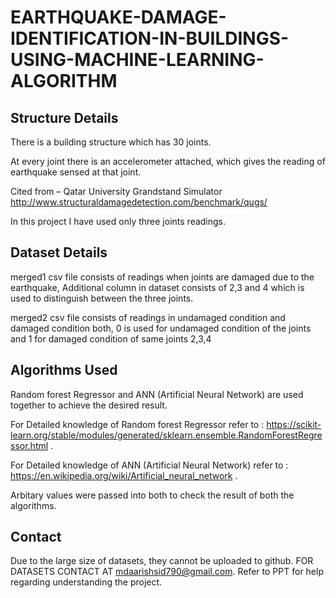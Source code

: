 # EARTHQUAKE-DAMAGE-IDENTIFICATION-IN-BUILDINGS-USING-MACHINE-LEARNING-ALGORITHM

## Structure Details

There is a building structure which has 30 joints. 
 
At every joint there is an accelerometer attached, which gives the reading of earthquake sensed at that joint.

Cited from – Qatar University Grandstand Simulator                                                                                                            http://www.structuraldamagedetection.com/benchmark/qugs/


In this project I have used only three joints readings.

## Dataset Details

merged1 csv file consists of readings when joints are damaged due to the earthquake, Additional column in dataset consists of 2,3 and 4 which is used to distinguish between the three joints.

merged2 csv file consists of readings in undamaged condition and damaged condition both, 0 is used for undamaged condition of the joints and 1 for damaged condition of same joints 2,3,4

## Algorithms Used

Random forest Regressor and ANN (Artificial Neural Network) are used together to achieve the desired result.

For Detailed knowledge of Random forest Regressor refer to : https://scikit-learn.org/stable/modules/generated/sklearn.ensemble.RandomForestRegressor.html .


For Detailed knowledge of ANN (Artificial Neural Network) refer to :
https://en.wikipedia.org/wiki/Artificial_neural_network .


Arbitary values were passed into both to check the result of both the algorithms.

## Contact


Due to the large size of datasets, they cannot be uploaded to github.
FOR DATASETS CONTACT AT mdaarishsid790@gmail.com.
Refer to PPT for help regarding understanding the project. 

